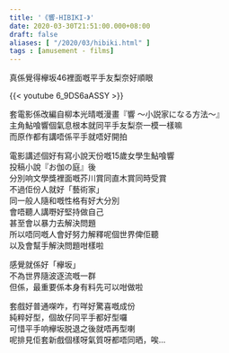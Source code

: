 ```yaml
---
title: '《響-HIBIKI-》'
date: 2020-03-30T21:51:00.000+08:00
draft: false
aliases: [ "/2020/03/hibiki.html" ]
tags : [amusement - films]
---
```


真係覺得欅坂46裡面嘅平手友梨奈好順眼 

{{< youtube 6_9DS6aASSY >}} 

套電影係改編自柳本光晴嘅漫畫『響 〜小説家になる方法〜』  
主角鮎喰響個氣息根本就同平手友梨奈一模一樣嘛  
而原作都有講唔係平手就唔好開拍  
  
電影講述個好有寫小說天份嘅15歲女學生鮎喰響  
投稿小說『お伽の庭』後  
分別响文學獎裡面嘅芥川賞同直木賞同時受賞  
不過佢份人就好「藝術家」  
同一般人隨和嘅性格有好大分別  
會唔聽人講嘢好堅持做自己  
甚至會以暴力去解決問題  
所以唔同嘅人會好努力解釋呢個世界俾佢聽  
以及會幫手解決問題咁樣啦  
  
感覺就係好「欅坂」  
不為世界隨波逐流嘅一群  
但係，最重要係本身有料先可以咁做啦  
  
套戲好普通㗎咋，冇咩好驚喜嘅成份  
純粹好型，個故仔同平手都好型囉  
可惜平手响欅坂脱退之後就唔再型喇  
呢排見佢套新戲個樣呀氣質呀都唔同晒，唉...